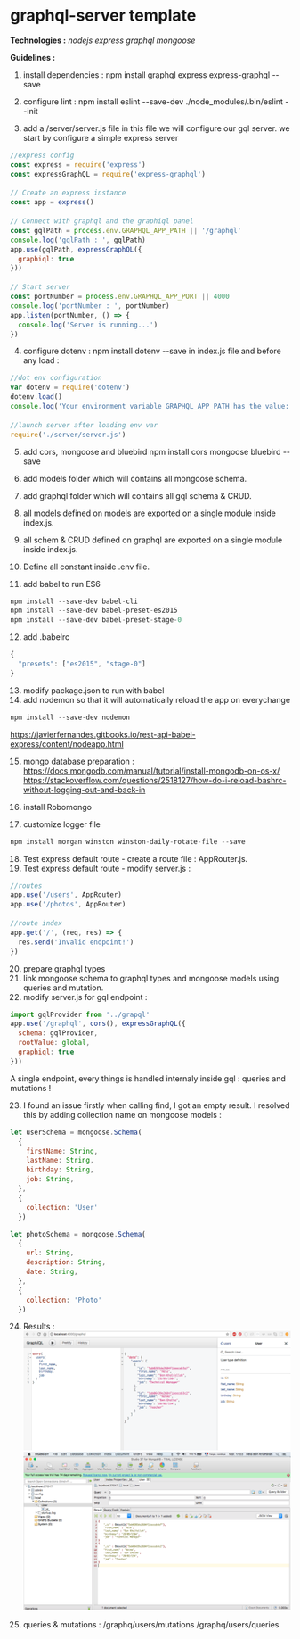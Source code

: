# graphql-server template

**Technologies :**
*nodejs*
*express* 
*graphql*
*mongoose*

**Guidelines :**

1. install dependencies : 
npm install graphql express express-graphql --save

2. configure lint :
npm install eslint --save-dev
./node_modules/.bin/eslint --init

3. add a /server/server.js file
in this file we will configure our gql server.
we start by configure a simple express server

```js
//express config 
const express = require('express')
const expressGraphQL = require('express-graphql')

// Create an express instance
const app = express()

// Connect with graphql and the graphiql panel
const gqlPath = process.env.GRAPHQL_APP_PATH || '/graphql'
console.log('gqlPath : ', gqlPath)
app.use(gqlPath, expressGraphQL({
  graphiql: true
}))

// Start server
const portNumber = process.env.GRAPHQL_APP_PORT || 4000
console.log('portNumber : ', portNumber)
app.listen(portNumber, () => {
  console.log('Server is running...')
})
```

4. configure dotenv :
npm install dotenv --save
in index.js file and before any load :

```js
//dot env configuration
var dotenv = require('dotenv')
dotenv.load()
console.log('Your environment variable GRAPHQL_APP_PATH has the value: ', process.env.GRAPHQL_APP_PATH)

//launch server after loading env var
require('./server/server.js')
```
5. add cors, mongoose and bluebird
npm install cors mongoose bluebird --save

6. add models folder which will contains all mongoose schema.
7. add graphql folder which will contains all gql schema & CRUD.
8. all models defined on models are exported on a single module inside index.js.
9. all schem & CRUD defined on graphql are exported on a single module inside index.js.
10. Define all constant inside .env file.
11. add babel to run ES6
```js
npm install --save-dev babel-cli
npm install --save-dev babel-preset-es2015
npm install --save-dev babel-preset-stage-0
```
12. add  .babelrc
```js
{
  "presets": ["es2015", "stage-0"]
}
```
13. modify package.json to run with babel
14. add nodemon so that it will automatically reload the app on everychange
```js
npm install --save-dev nodemon
```
https://javierfernandes.gitbooks.io/rest-api-babel-express/content/nodeapp.html

15. mongo database preparation :
https://docs.mongodb.com/manual/tutorial/install-mongodb-on-os-x/
https://stackoverflow.com/questions/2518127/how-do-i-reload-bashrc-without-logging-out-and-back-in

16. install Robomongo
17. customize logger file
```js
npm install morgan winston winston-daily-rotate-file --save
```
18. Test express default route - create a route file : AppRouter.js.
19. Test express default route - modify server.js :
```js
//routes
app.use('/users', AppRouter) 
app.use('/photos', AppRouter)

//route index
app.get('/', (req, res) => {
  res.send('Invalid endpoint!')
})
```
20. prepare graphql types
21. link mongoose schema to graphql types and mongoose models using queries and mutation.
22. modify server.js for gql endpoint :
```js
import gqlProvider from '../grapql'
app.use('/graphql', cors(), expressGraphQL({
  schema: gqlProvider,
  rootValue: global,
  graphiql: true
}))
```
A single endpoint, every things is handled internaly inside gql : queries and mutations !

23. I found an issue firstly when calling find, I got an empty result.
I resolved this by adding collection name on mongoose models :
```js
let userSchema = mongoose.Schema(
  {
    firstName: String,
    lastName: String,
    birthday: String,
    job: String,
  },
  {
    collection: 'User'
  })
```
```js
let photoSchema = mongoose.Schema(
  {
    url: String,
    description: String,
    date: String,
  },
  {
    collection: 'Photo'
  })
```
24. Results :
![Screenshot](./assets/images/graphi_ql_result_2.png)
![Screenshot](./assets/images/robomongo_test_2.png)

25. queries & mutations :
/graphq/users/mutations
/graphq/users/queries

